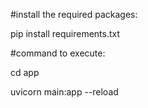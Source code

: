#install the required packages:

pip install requirements.txt


#command to execute:

cd app

uvicorn main:app --reload
